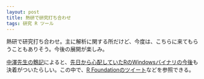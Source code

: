 ```yaml
---
layout: post
title: 熱研で研究打ち合わせ
tags: 研究 R ツール
---
```


熱研で研究打ち合わせ。主に解析に関する所だけど、今度は、こちらに来てもらうこともありそう。今後の展開が楽しみ。

[中澤先生の鵯記](http://minato.sip21c.org/bulbul2/20171024.html)によると、[先日から心配していたRのWindowsバイナリの今後](https://takeshou.github.io/blog/2017/10/01/R/)も決着がついたらしい。この中で、[R Foundationのツイート](https://twitter.com/_R_Foundation/status/922475036593852416)などを参照できる。
